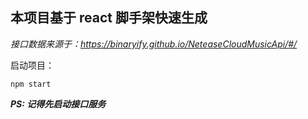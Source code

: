## 本项目基于 react 脚手架快速生成

*接口数据来源于：https://binaryify.github.io/NeteaseCloudMusicApi/#/*

启动项目：
```
npm start
```

***PS: 记得先启动接口服务***